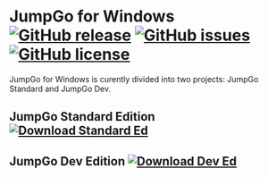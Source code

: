 # JumpGo for Windows [![GitHub release](https://img.shields.io/github/release/JTechMe/JumpGo-for-Windows.svg?style=flat-square)](https://github.com/JTechMe/JumpGo-for-Windows/releases) [![GitHub issues](https://img.shields.io/github/issues/JTechMe/JumpGo-for-Windows.svg?style=flat-square)](https://github.com/JTechMe/JumpGo-for-Windows/issues) [![GitHub license](https://img.shields.io/badge/license-MPLv2-orange.svg?style=flat-square)](https://raw.githubusercontent.com/JTechMe/JumpGo-for-Windows/master/LICENSE.txt)
JumpGo for Windows is curently divided into two projects: JumpGo Standard and JumpGo Dev.

## JumpGo Standard Edition [![Download Standard Ed](https://img.shields.io/badge/download-standard-64BDF1.svg?style=flat-square)](https://github.com/JTechMe/JumpGo-for-Windows/releases/download/v4.4/JGSetup.msi)

## JumpGo Dev Edition [![Download Dev Ed](https://img.shields.io/badge/download-dev-64BDF1.svg?style=flat-square)](https://github.com/JTechMe/JumpGo-for-Windows/releases/download/v4.4/JGSetupDev.msi)
